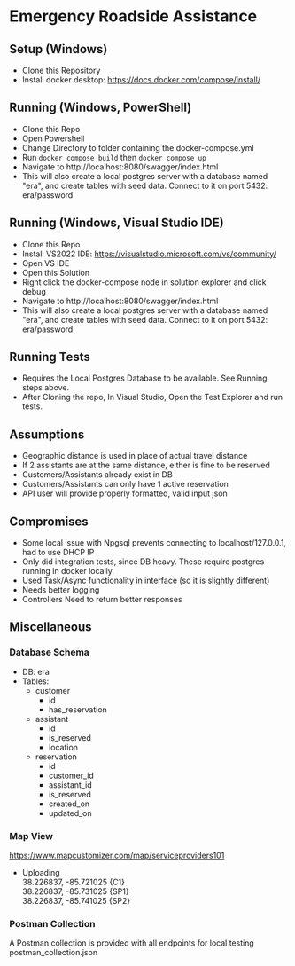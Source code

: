 # Emergency Roadside Assistance

## Setup (Windows)
- Clone this Repository
- Install docker desktop: https://docs.docker.com/compose/install/


## Running (Windows, PowerShell)
- Clone this Repo
- Open Powershell
- Change Directory to folder containing the docker-compose.yml
- Run `docker compose build` then `docker compose up`
- Navigate to http://localhost:8080/swagger/index.html
- This will also create a local postgres server with a database named "era", and create tables with seed data. Connect to it on port 5432: era/password

## Running (Windows, Visual Studio IDE)
- Clone this Repo
- Install VS2022 IDE: https://visualstudio.microsoft.com/vs/community/
- Open VS IDE
- Open this Solution 
- Right click the docker-compose node in solution explorer and click debug
- Navigate to http://localhost:8080/swagger/index.html
- This will also create a local postgres server with a database named "era", and create tables with seed data. Connect to it on port 5432: era/password

## Running Tests
- Requires the Local Postgres Database to be available. See Running steps above.
- After Cloning the repo, In Visual Studio, Open the Test Explorer and run tests.

## Assumptions
- Geographic distance is used in place of actual travel distance 
- If 2 assistants are at the same distance, either is fine to be reserved
- Customers/Assistants already exist in DB
- Customers/Assistants can only have 1 active reservation
- API user will provide properly formatted, valid input json

## Compromises
- Some local issue with Npgsql prevents connecting to localhost/127.0.0.1, had to use DHCP IP 
- Only did integration tests, since DB heavy. These require postgres running in docker locally.
- Used Task/Async functionality in interface (so it is slightly different)
- Needs better logging
- Controllers Need to return better responses

## Miscellaneous
### Database Schema
- DB: era
- Tables: 
  - customer
    - id
    - has_reservation
  - assistant
    - id
    - is_reserved 
    - location 
  - reservation
    - id
    - customer_id
    - assistant_id
    - is_reserved
    - created_on
    - updated_on

### Map View

https://www.mapcustomizer.com/map/serviceproviders101

- Uploading
<br/> 38.226837, -85.721025 {C1} 
<br/> 38.226837, -85.731025 {SP1} 
<br/> 38.226837, -85.741025 {SP2}

### Postman Collection

A Postman collection is provided with all endpoints for local testing postman_collection.json

